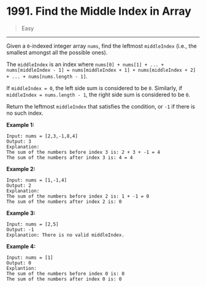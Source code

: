 # 1991. Find the Middle Index in Array

> Easy

------

Given a `0`-indexed integer array `nums`, find the leftmost `middleIndex` (i.e., the smallest amongst all the possible ones).

The `middleIndex` is an index where `nums[0] + nums[1] + ... + nums[middleIndex - 1] = nums[middleIndex + 1] + nums[middleIndex + 2] + ... + nums[nums.length - 1]`.

If `middleIndex = 0`, the left side sum is considered to be `0`. Similarly, if `middleIndex = nums.length - 1`, the right side sum is considered to be `0`.

Return the leftmost `middleIndex` that satisfies the condition, or `-1` if there is no such index.

**Example 1:**

```
Input: nums = [2,3,-1,8,4]
Output: 3
Explanation:
The sum of the numbers before index 3 is: 2 + 3 + -1 = 4
The sum of the numbers after index 3 is: 4 = 4
```

**Example 2:**

```
Input: nums = [1,-1,4]
Output: 2
Explanation:
The sum of the numbers before index 2 is: 1 + -1 = 0
The sum of the numbers after index 2 is: 0
```

**Example 3:**

```
Input: nums = [2,5]
Output: -1
Explanation: There is no valid middleIndex.
```

**Example 4:**

```
Input: nums = [1]
Output: 0
Explantion:
The sum of the numbers before index 0 is: 0
The sum of the numbers after index 0 is: 0
```
